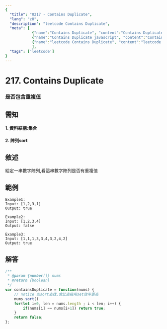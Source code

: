 ```yaml
---
{
  "title": "0217 - Contains Duplicate",
  "lang": "zH",
  "description": "leetcode Contains Duplicate",
  "meta": [
            {"name":"Contains Duplicate", "content":"Contains Duplicate"},
            {"name":"Contains Duplicate javascript", "content":"Contains Duplicate javascript"},
            {"name":"leetcode Contains Duplicate", "content":"leetcode Contains Duplicate"}
            ],
  "tags": ['leetcode']
}
---
```

# 217. Contains Duplicate
### 是否包含重複值

## 需知
#### 1. 資料結構:集合
#### 2. 陣列sort

## 敘述
給定一串數字陣列,看這串數字陣列是否有重複值

## 範例
```
Example1:
Input: [1,2,3,1]
Output: true

Example2:
Input: [1,2,3,4]
Output: false

Example3:
Input: [1,1,1,3,3,4,3,2,4,2]
Output: true
```
## 解答
```javascript
/**
 * @param {number[]} nums
 * @return {boolean}
 */
var containsDuplicate = function(nums) {
    // notice 先sort去找,會比直接用set效率更高
    nums.sort()
    for(let i=0, len = nums.length ; i < len; i++) {
        if(nums[i] == nums[i+1]) return true;
    }
    return false;
};
```
